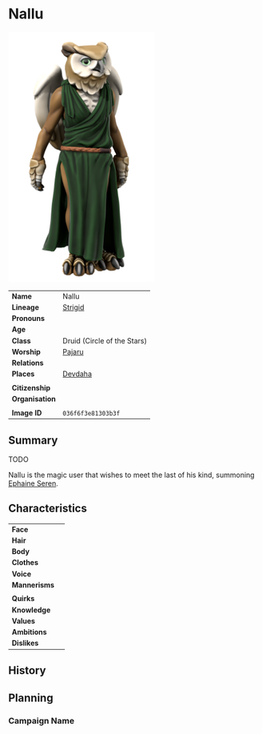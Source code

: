 # Nallu

<img src="https://raw.githubusercontent.com/jesskelsall/astarus-images/main/characters/portraits/036f6f3e81303b3f.png" height="500" />

|||
| --- | --- |
| **Name** | Nallu | character.3
| **Lineage** | [Strigid](../lineages/strigid.md) |
| **Pronouns** | |
| **Age** | |
| **Class** | Druid (Circle of the Stars) |
| **Worship** | [Pajaru](../gods/deities/kaldoon.md) |
| **Relations** | |
| **Places** | [Devdaha](../places/villages/devdaha.md) |
|||
| **Citizenship** | |
| **Organisation** | |
|||
| **Image ID** | `036f6f3e81303b3f` |

## Summary

TODO

Nallu is the magic user that wishes to meet the last of his kind, summoning [Ephaine Seren](ephaine-seren.md).

## Characteristics

| | |
| --- | --- |
| **Face** | | characteristics.2
| **Hair** | |
| **Body** | |
| **Clothes** | |
| **Voice** | |
| **Mannerisms** | |
| | |
| **Quirks** | |
| **Knowledge** | |
| **Values** | |
| **Ambitions** | |
| **Dislikes** | |

## History

## Planning

### Campaign Name
